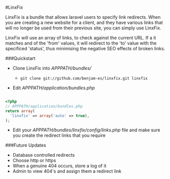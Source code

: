 #LinxFix

LinxFix is a bundle that allows laravel users to specify link redirects. When you are creating a new website for a client, and they have various links that will no longer be used from their previous site, you can simply use LinxFix.

LinxFix will use an array of links, to check against the current URL. If a it matches and of the 'from' values, it will redirect to the 'to' value with the specificed 'status', thus minimising the negative SEO effects of broken links.

###Quickstart

* Clone LinxFix into *APPPATH/bundles/*

  * ```git clone git://github.com/benjam-es/linxfix.git linxfix```

* Edit *APPPATH/application/bundles.php*

```php

<?php
// APPPATH/application/bundles.php
return array(
  'linxfix' => array('auto' => true),
);
```
* Edit your *APPPATH/bundles/linxfix/config/links.php* file and make sure you create the redirect links that you require

###Future Updates

* Database controlled redirects
* Choose http or https
* When a genuine 404 occurs, store a log of it
* Admin to view 404's and assign them a redirect link